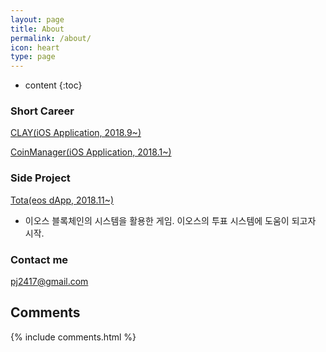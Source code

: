 ```yaml
---
layout: page
title: About
permalink: /about/
icon: heart
type: page
---
```


* content
{:toc}

### Short Career

[CLAY(iOS Application, 2018.9~)](https://clay.one)

[CoinManager(iOS Application, 2018.1~)](https://coinmanager.io)

### Side Project

[Tota(eos dApp, 2018.11~)](https://eos.tota.space)

- 이오스 블록체인의 시스템을 활용한 게임. 이오스의 투표 시스템에 도움이 되고자 시작.

### Contact me

[pj2417@gmail.com](mailto:pj2417@gmail.com)

## Comments

{% include comments.html %}
